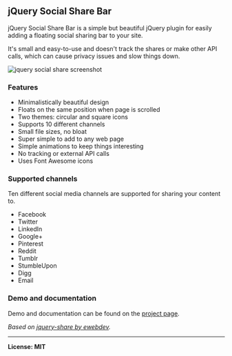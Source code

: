 ## jQuery Social Share Bar

jQuery Social Share Bar is a simple but beautiful jQuery plugin for easily adding a floating social sharing bar to your site.

It's small and easy-to-use and doesn't track the shares or make other API calls, which can cause privacy issues and slow things down.

![jquery social share screenshot](https://viima.github.io/jquery-social-share-bar/img/screenshot.png "jquery social share screenshot")

### Features

- Minimalistically beautiful design
- Floats on the same position when page is scrolled
- Two themes: circular and square icons
- Supports 10 different channels
- Small file sizes, no bloat
- Super simple to add to any web page
- Simple animations to keep things interesting
- No tracking or external API calls
- Uses Font Awesome icons

### Supported channels

Ten different social media channels are supported for sharing your content to.

- Facebook
- Twitter
- LinkedIn
- Google+
- Pinterest
- Reddit
- Tumblr
- StumbleUpon
- Digg
- Email


### Demo and documentation

Demo and documentation can be found on the [project page](https://viima.github.io/jquery-social-share-bar/).


*Based on [jquery-share by ewebdev](https://github.com/ewebdev/jquery-share).*

***

**License: MIT**
